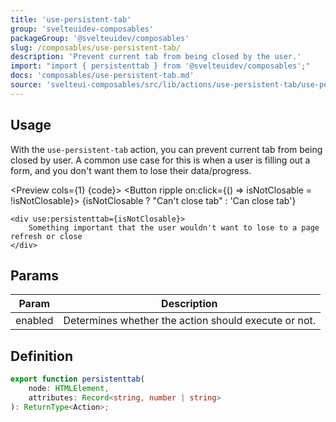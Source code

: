 ```yaml
---
title: 'use-persistent-tab'
group: 'svelteuidev-composables'
packageGroup: '@svelteuidev/composables'
slug: /composables/use-persistent-tab/
description: 'Prevent current tab from being closed by the user.'
import: "import { persistenttab } from '@svelteuidev/composables';"
docs: 'composables/use-persistent-tab.md'
source: 'svelteui-composables/src/lib/actions/use-persistent-tab/use-persistent-tab.ts'
---
```


<script>
    import { Button } from '@svelteuidev/core';
    import { persistenttab } from '@svelteuidev/composables';
    import { Heading, Preview } from 'components';

    let isNotClosable = false;

    const code = `
    <script>
        import { persistenttab } from '@svelteuidev/composables'

        let isNotClosable = false;
    <\/script>
    
    <button on:click={() => isNotClosable = !isNotClosable}>
       {isNotClosable ? "Can't close tab" : 'Can close tab'}
    <\/button>

    <div use:persistenttab={isNotClosable}>
        Something important that the user wouldn't want to lose to a page refresh or close
    <\/div>
    `
</script>

<Heading />

## Usage

With the `use-persistent-tab` action, you can prevent current tab from being closed by user. A common use case for this is when a user is filling out a form, and you don't want them to lose their data/progress.

<Preview cols={1} {code}>
<Button ripple on:click={() => isNotClosable = !isNotClosable}>
{isNotClosable ? "Can't close tab" : 'Can close tab'}
</Button>

    <div use:persistenttab={isNotClosable}>
        Something important that the user wouldn't want to lose to a page refresh or close
    </div>

</Preview>

## Params

| Param   | Description                                          |
| ------- | ---------------------------------------------------- |
| enabled | Determines whether the action should execute or not. |

## Definition

```ts
export function persistenttab(
	node: HTMLElement,
	attributes: Record<string, number | string>
): ReturnType<Action>;
```
